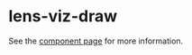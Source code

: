 # lens-viz-draw

See the [component page](http://lenses.github.io/lens-viz-draw) for more information.
